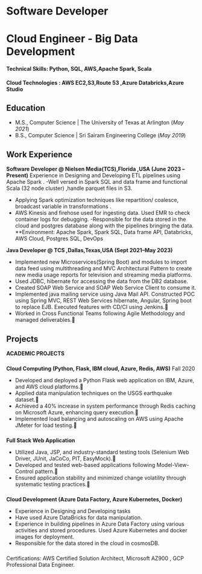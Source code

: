 
# Software Developer
# Cloud Engineer - Big Data Development

#### Technical Skills: Python, SQL, AWS,Apache Spark, Scala 
#### Cloud Technologies : AWS EC2,S3,Route 53 ,Azure Databricks,Azure Studio

## Education						       		
- M.S., Computer Science	| The University of Texas at Arlington (_May 2021_)	 			        		
- B.S., Computer Science | Sri Sairam Engineering College (_May 2019_)

## Work Experience
**Software Developer @ Nielsen Media(TCS),Florida ,USA (June 2023 –Present)**
Experience in Designing and Developing ETL pipelines using Apache Spark .
-Well versed in Spark SQL and data frame and functional Scala (32 node cluster) ,handle parquet files in S3.
- Applying Spark optimization techniques like repartition/ coalesce, broadcast variable in transformations .
- AWS Kinesis and firehose used for ingesting data. Used EMR to check container logs for debugging.
-Responsible for the data stored in the cloud and postgres database along with the pipelines bringing the data.
**Environment: Apache Spark, Spark SQL, Data frame API, Databricks, AWS Cloud, Postgres SQL, DevOps

**Java Developer @ TCS ,Dallas,Texas,USA (Sept 2021–May 2023)**
- Implemented new Microservices(Spring Boot) and modules to import data feed using multithreading and MVC Architectural Pattern to create new media usage reports for television and streaming media platforms.
-  Used JDBC, hibernate for accessing the data from the DB2 database.
-  Created SOAP Web Service and SOAP Web Service Client to consume it.
-  Implemented java mailing service using Java Mail API. Constructed POC using Spring MVC, REST Web
Services hibernate, Angular, Spring boot to replace EJB. Executed features with CD/CI using Jenkins.
-  Worked in Cross Functional Teams following Agile Methodology and managed deliverables.

## Projects
**ACADEMIC PROJECTS**
### 
**Cloud Computing (Python, Flask, IBM cloud, Azure, Redis, AWS)**
Fall 2020
-  Developed and deployed a Python Flask web application on IBM, Azure, and AWS cloud platforms.
-  Applied data manipulation techniques on the USGS earthquake dataset.
-  Achieved a 40% increase in system performance through Redis caching on Microsoft Azure, enhancing query execution.
-  Implemented load balancing and autoscaling on AWS using Apache JMeter for load testing.
### 
**Full Stack Web Application**
-  Utilized Java, JSP, and industry-standard testing tools (Selenium Web Driver, JUnit, JaCoCo, PIT, EasyMock).
-  Developed and tested web-based applications following Model-View-Control pattern.
-  Ensured application stability and minimized change volatility through systematic testing practices.
### 
**Cloud Development (Azure Data Factory, Azure Kubernetes, Docker)**
-  Experience in Designing and Developing tasks
-  Have used Azure DataBricks for data manipulation.
-  Experience in building pipelines in Azure Data Factory using various activities and stored procedures. Used Azure Kubernetes
and docker images for deployment.
-  Responsible for the data stored in the cloud in cosmosDB.

### 
Certifications: AWS Certified Solution Architect, Microsoft AZ900 , GCP Professional Data Engineer.


